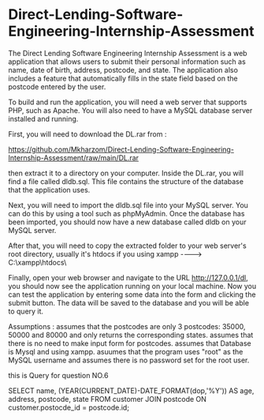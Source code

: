 # Direct-Lending-Software-Engineering-Internship-Assessment

The Direct Lending Software Engineering Internship Assessment is a web application that allows users to submit their personal information such as name, date of birth, address, postcode, and state. The application also includes a feature that automatically fills in the state field based on the postcode entered by the user.

To build and run the application, you will need a web server that supports PHP, such as Apache. You will also need to have a MySQL database server installed and running.

First, you will need to download the DL.rar from :

https://github.com/Mkharzom/Direct-Lending-Software-Engineering-Internship-Assessment/raw/main/DL.rar

then extract it to a directory on your computer. Inside the DL.rar, you will find a file called dldb.sql. This file contains the structure of the database that the application uses.

Next, you will need to import the dldb.sql file into your MySQL server. You can do this by using a tool such as phpMyAdmin. Once the database has been imported, you should now have a new database called dldb on your MySQL server.

After that, you will need to copy the extracted folder to your web server's root directory, usually it's htdocs if you using xampp ----> C:\xampp\htdocs\

Finally, open your web browser and navigate to the URL http://127.0.0.1/dl, you should now see the application running on your local machine. Now you can test the application by entering some data into the form and clicking the submit button. The data will be saved to the database and you will be able to query it.


Assumptions :
assumes that the postcodes are only 3 postcodes: 35000, 50000 and 80000 and only returns the corresponding states.
assumes that there is no need to make input form for postcodes.
assumes that Database is Mysql and using xampp.
asuumes that the program uses "root" as the MySQL username and assumes there is no password set for the root user.


this is Query for question NO.6

SELECT name, (YEAR(CURRENT_DATE)-DATE_FORMAT(dop,'%Y')) AS age, address, postcode, state FROM customer JOIN postcode ON customer.postocde_id = postcode.id;
